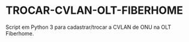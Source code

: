 # TROCAR-CVLAN-OLT-FIBERHOME
Script em Python 3 para cadastrar/trocar a CVLAN de ONU na OLT Fiberhome. 
